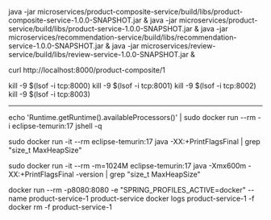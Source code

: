 java -jar microservices/product-composite-service/build/libs/product-composite-service-1.0.0-SNAPSHOT.jar &
java -jar microservices/product-service/build/libs/product-service-1.0.0-SNAPSHOT.jar &
java -jar microservices/recommendation-service/build/libs/recommendation-service-1.0.0-SNAPSHOT.jar &
java -jar microservices/review-service/build/libs/review-service-1.0.0-SNAPSHOT.jar &

curl http://localhost:8000/product-composite/1

kill -9 $(lsof -i tcp:8000)
kill -9 $(lsof -i tcp:8001)
kill -9 $(lsof -i tcp:8002)
kill -9 $(lsof -i tcp:8003)


----------------------------------------------------------------------------------------------------------------


echo 'Runtime.getRuntime().availableProcessors()' | sudo docker run --rm -i eclipse-temurin:17 jshell -q

sudo docker run -it --rm eclipse-temurin:17 java -XX:+PrintFlagsFinal | grep "size_t MaxHeapSize"

sudo docker run -it --rm -m=1024M eclipse-temurin:17 java -Xmx600m -XX:+PrintFlagsFinal -version | grep "size_t MaxHeapSize"




docker run --rm -p8080:8080 -e "SPRING_PROFILES_ACTIVE=docker" --name product-service-1  product-service
docker logs product-service-1 -f
docker rm -f product-service-1
